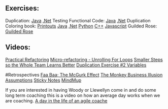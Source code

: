 ## Exercises:
Duplication:
  [Java](https://github.com/LearnWithLlew/TestingFunctionalCodeKata.Java)
  [.Net](https://github.com/LearnWithLlew/TestingFunctionalCodeKata.Net)
Testing Functional Code:
  [Java](https://github.com/LearnWithLlew/TestingFunctionalCodeKata.Java)
  [.Net](https://github.com/LearnWithLlew/TestingFunctionalCodeKata.Net)
Duplication Coloring book:
  [Printouts](https://github.com/LearnWithLlew/DuplicationColoringBook)
  [Java](https://github.com/LearnWithLlew/DuplicationKata.java)
  [.Net](https://github.com/LearnWithLlew/DuplicationKata.Net)
  [Python](https://github.com/LearnWithLlew/DuplicationKata.Python)
  [C++](https://github.com/LearnWithLlew/DuplicationKata.cpp.vs2017)
  [Javascript](https://github.com/LearnWithLlew/DuplicationKata.js)
Guilded Rose:
[Guilded Rose](https://github.com/emilybache/GildedRose-Refactoring-Kata)



## Videos:
[Practical Refactoring](https://www.youtube.com/watch?v=aWiwDdx_rdo)
[Micro-refactoring - Unrolling For Loops](https://www.youtube.com/watch?v=tQjUKQxFXuE)
[Smaller Steps so the Whole Team Learns Better](https://www.youtube.com/watch?v=8H4vmtNItcY)
[Duplication Exercise #2 Variables](https://www.youtube.com/watch?v=Fw-knDwOZTU)

#Retrospectives
[Faa Baa; The McGurk Effect](https://youtu.be/G-lN8vWm3m0 )
[The Monkey Business Illusion](https://youtu.be/IGQmdoK_ZfY)
[Assumptions](https://youtu.be/zNbF006Y5x4)
[Sticky Notes](https://www.slideshare.net/llewellynfalco/sticky-notes-36467650)
[MindMup ](https://app.mindmup.com/map/new)




If you are interested in having Woody or Llewellyn come in and do some long term coaching this is a video on how an average day works when we are coaching.
[A day in the life of an agile coache](https://www.youtube.com/watch?v=7iPybzyYZbU)
